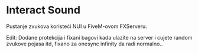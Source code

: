# Interact Sound

Pustanje zvukova koristeći NUI u FiveM-ovom FXServeru.

Edit: Dodane protekcija i fixani bagovi kada ulazite na server i cujete random zvukove pojasa itd, fixano za onesync infinity da radi normalno..
